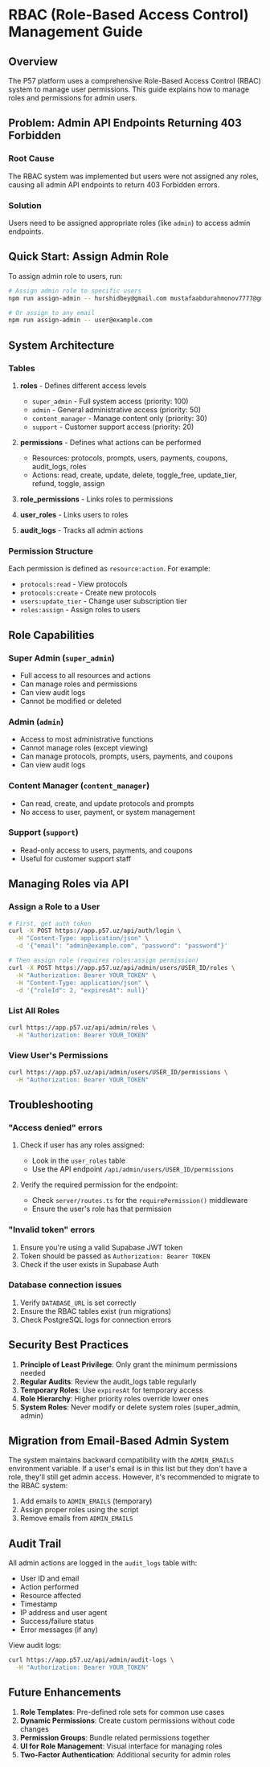 # RBAC (Role-Based Access Control) Management Guide

## Overview

The P57 platform uses a comprehensive Role-Based Access Control (RBAC) system to manage user permissions. This guide explains how to manage roles and permissions for admin users.

## Problem: Admin API Endpoints Returning 403 Forbidden

### Root Cause
The RBAC system was implemented but users were not assigned any roles, causing all admin API endpoints to return 403 Forbidden errors.

### Solution
Users need to be assigned appropriate roles (like `admin`) to access admin endpoints.

## Quick Start: Assign Admin Role

To assign admin role to users, run:

```bash
# Assign admin role to specific users
npm run assign-admin -- hurshidbey@gmail.com mustafaabdurahmonov7777@gmail.com

# Or assign to any email
npm run assign-admin -- user@example.com
```

## System Architecture

### Tables

1. **roles** - Defines different access levels
   - `super_admin` - Full system access (priority: 100)
   - `admin` - General administrative access (priority: 50)
   - `content_manager` - Manage content only (priority: 30)
   - `support` - Customer support access (priority: 20)

2. **permissions** - Defines what actions can be performed
   - Resources: protocols, prompts, users, payments, coupons, audit_logs, roles
   - Actions: read, create, update, delete, toggle_free, update_tier, refund, toggle, assign

3. **role_permissions** - Links roles to permissions

4. **user_roles** - Links users to roles

5. **audit_logs** - Tracks all admin actions

### Permission Structure

Each permission is defined as `resource:action`. For example:
- `protocols:read` - View protocols
- `protocols:create` - Create new protocols
- `users:update_tier` - Change user subscription tier
- `roles:assign` - Assign roles to users

## Role Capabilities

### Super Admin (`super_admin`)
- Full access to all resources and actions
- Can manage roles and permissions
- Can view audit logs
- Cannot be modified or deleted

### Admin (`admin`)
- Access to most administrative functions
- Cannot manage roles (except viewing)
- Can manage protocols, prompts, users, payments, and coupons
- Can view audit logs

### Content Manager (`content_manager`)
- Can read, create, and update protocols and prompts
- No access to user, payment, or system management

### Support (`support`)
- Read-only access to users, payments, and coupons
- Useful for customer support staff

## Managing Roles via API

### Assign a Role to a User

```bash
# First, get auth token
curl -X POST https://app.p57.uz/api/auth/login \
  -H "Content-Type: application/json" \
  -d '{"email": "admin@example.com", "password": "password"}'

# Then assign role (requires roles:assign permission)
curl -X POST https://app.p57.uz/api/admin/users/USER_ID/roles \
  -H "Authorization: Bearer YOUR_TOKEN" \
  -H "Content-Type: application/json" \
  -d '{"roleId": 2, "expiresAt": null}'
```

### List All Roles

```bash
curl https://app.p57.uz/api/admin/roles \
  -H "Authorization: Bearer YOUR_TOKEN"
```

### View User's Permissions

```bash
curl https://app.p57.uz/api/admin/users/USER_ID/permissions \
  -H "Authorization: Bearer YOUR_TOKEN"
```

## Troubleshooting

### "Access denied" errors
1. Check if user has any roles assigned:
   - Look in the `user_roles` table
   - Use the API endpoint `/api/admin/users/USER_ID/permissions`

2. Verify the required permission for the endpoint:
   - Check `server/routes.ts` for the `requirePermission()` middleware
   - Ensure the user's role has that permission

### "Invalid token" errors
1. Ensure you're using a valid Supabase JWT token
2. Token should be passed as `Authorization: Bearer TOKEN`
3. Check if the user exists in Supabase Auth

### Database connection issues
1. Verify `DATABASE_URL` is set correctly
2. Ensure the RBAC tables exist (run migrations)
3. Check PostgreSQL logs for connection errors

## Security Best Practices

1. **Principle of Least Privilege**: Only grant the minimum permissions needed
2. **Regular Audits**: Review the audit_logs table regularly
3. **Temporary Roles**: Use `expiresAt` for temporary access
4. **Role Hierarchy**: Higher priority roles override lower ones
5. **System Roles**: Never modify or delete system roles (super_admin, admin)

## Migration from Email-Based Admin System

The system maintains backward compatibility with the `ADMIN_EMAILS` environment variable. If a user's email is in this list but they don't have a role, they'll still get admin access. However, it's recommended to migrate to the RBAC system:

1. Add emails to `ADMIN_EMAILS` (temporary)
2. Assign proper roles using the script
3. Remove emails from `ADMIN_EMAILS`

## Audit Trail

All admin actions are logged in the `audit_logs` table with:
- User ID and email
- Action performed
- Resource affected
- Timestamp
- IP address and user agent
- Success/failure status
- Error messages (if any)

View audit logs:
```bash
curl https://app.p57.uz/api/admin/audit-logs \
  -H "Authorization: Bearer YOUR_TOKEN"
```

## Future Enhancements

1. **Role Templates**: Pre-defined role sets for common use cases
2. **Dynamic Permissions**: Create custom permissions without code changes
3. **Permission Groups**: Bundle related permissions together
4. **UI for Role Management**: Visual interface for managing roles
5. **Two-Factor Authentication**: Additional security for admin roles